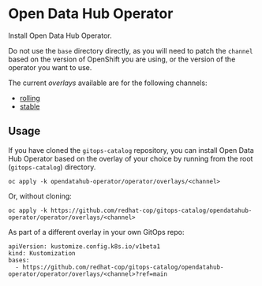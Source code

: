 # Open Data Hub Operator

Install Open Data Hub Operator.

Do not use the `base` directory directly, as you will need to patch the `channel` based on the version of OpenShift you are using, or the version of the operator you want to use.

The current *overlays* available are for the following channels:

* [rolling](operator/overlays/rolling)
* [stable](operator/overlays/stable)

## Usage

If you have cloned the `gitops-catalog` repository, you can install Open Data Hub Operator based on the overlay of your choice by running from the root (`gitops-catalog`) directory.

```
oc apply -k opendatahub-operator/operator/overlays/<channel>
```

Or, without cloning:

```
oc apply -k https://github.com/redhat-cop/gitops-catalog/opendatahub-operator/operator/overlays/<channel>
```

As part of a different overlay in your own GitOps repo:

```
apiVersion: kustomize.config.k8s.io/v1beta1
kind: Kustomization
bases:
  - https://github.com/redhat-cop/gitops-catalog/opendatahub-operator/operator/overlays/<channel>?ref=main
```

